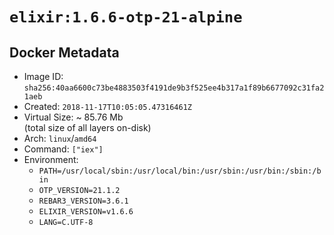 # `elixir:1.6.6-otp-21-alpine`

## Docker Metadata

- Image ID: `sha256:40aa6600c73be4883503f4191de9b3f525ee4b317a1f89b6677092c31fa21aeb`
- Created: `2018-11-17T10:05:05.47316461Z`
- Virtual Size: ~ 85.76 Mb  
  (total size of all layers on-disk)
- Arch: `linux`/`amd64`
- Command: `["iex"]`
- Environment:
  - `PATH=/usr/local/sbin:/usr/local/bin:/usr/sbin:/usr/bin:/sbin:/bin`
  - `OTP_VERSION=21.1.2`
  - `REBAR3_VERSION=3.6.1`
  - `ELIXIR_VERSION=v1.6.6`
  - `LANG=C.UTF-8`
